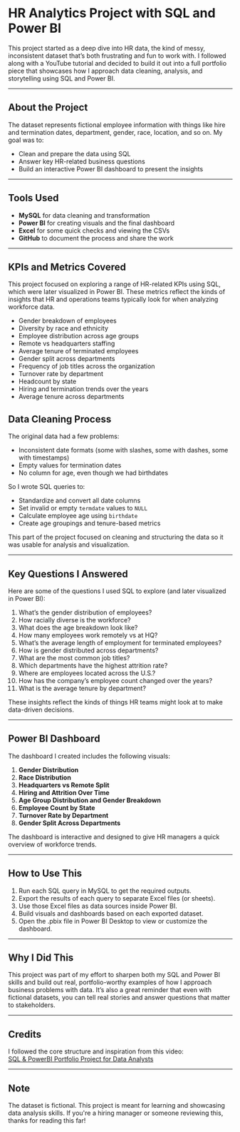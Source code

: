 # HR Analytics Project with SQL and Power BI

This project started as a deep dive into HR data, the kind of messy, inconsistent dataset that’s both frustrating and fun to work with. I followed along with a YouTube tutorial and decided to build it out into a full portfolio piece that showcases how I approach data cleaning, analysis, and storytelling using SQL and Power BI.

---

## About the Project

The dataset represents fictional employee information with things like hire and termination dates, department, gender, race, location, and so on. 
My goal was to:

- Clean and prepare the data using SQL
- Answer key HR-related business questions
- Build an interactive Power BI dashboard to present the insights

---

## Tools Used

- **MySQL** for data cleaning and transformation
- **Power BI** for creating visuals and the final dashboard
- **Excel** for some quick checks and viewing the CSVs
- **GitHub** to document the process and share the work

---

## KPIs and Metrics Covered

This project focused on exploring a range of HR-related KPIs using SQL, which were later visualized in Power BI. These metrics reflect the kinds of insights that HR and operations teams typically look for when analyzing workforce data.

- Gender breakdown of employees
- Diversity by race and ethnicity
- Employee distribution across age groups
- Remote vs headquarters staffing
- Average tenure of terminated employees
- Gender split across departments
- Frequency of job titles across the organization
- Turnover rate by department
- Headcount by state
- Hiring and termination trends over the years
- Average tenure across departments

## Data Cleaning Process

The original data had a few problems:
- Inconsistent date formats (some with slashes, some with dashes, some with timestamps)
- Empty values for termination dates
- No column for age, even though we had birthdates

So I wrote SQL queries to:
- Standardize and convert all date columns
- Set invalid or empty `termdate` values to `NULL`
- Calculate employee age using `birthdate`
- Create age groupings and tenure-based metrics

This part of the project focused on cleaning and structuring the data so it was usable for analysis and visualization.

---

## Key Questions I Answered

Here are some of the questions I used SQL to explore (and later visualized in Power BI):

1. What’s the gender distribution of employees?
2. How racially diverse is the workforce?
3. What does the age breakdown look like?
4. How many employees work remotely vs at HQ?
5. What’s the average length of employment for terminated employees?
6. How is gender distributed across departments?
7. What are the most common job titles?
8. Which departments have the highest attrition rate?
9. Where are employees located across the U.S.?
10. How has the company’s employee count changed over the years?
11. What is the average tenure by department?

These insights reflect the kinds of things HR teams might look at to make data-driven decisions.

---

## Power BI Dashboard

The dashboard I created includes the following visuals:

1. **Gender Distribution**  
2. **Race Distribution**  
3. **Headquarters vs Remote Split**  
4. **Hiring and Attrition Over Time**  
5. **Age Group Distribution and Gender Breakdown**  
6. **Employee Count by State**  
7. **Turnover Rate by Department**  
8. **Gender Split Across Departments**

The dashboard is interactive and designed to give HR managers a quick overview of workforce trends.

---

## How to Use This

1. Run each SQL query in MySQL to get the required outputs.
2. Export the results of each query to separate Excel files (or sheets).
3. Use those Excel files as data sources inside Power BI.
4. Build visuals and dashboards based on each exported dataset.
5. Open the .pbix file in Power BI Desktop to view or customize the dashboard.

---

## Why I Did This

This project was part of my effort to sharpen both my SQL and Power BI skills and build out real, portfolio-worthy examples of how I approach business problems with data. It’s also a great reminder that even with fictional datasets, you can tell real stories and answer questions that matter to stakeholders.

---

## Credits

I followed the core structure and inspiration from this video:  
[SQL & PowerBI Portfolio Project for Data Analysts](https://youtu.be/PzyZI9uLXvY)

---

## Note

The dataset is fictional. This project is meant for learning and showcasing data analysis skills. If you're a hiring manager or someone reviewing this,  thanks for reading this far!

